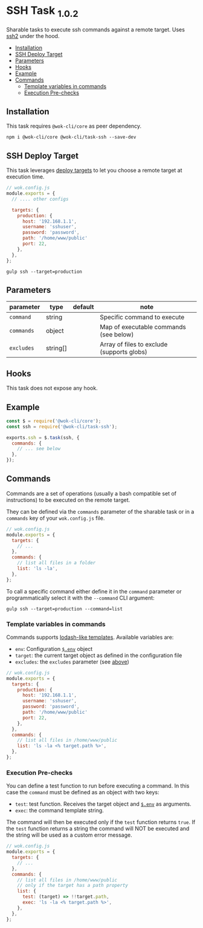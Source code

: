 # SSH Task <sub>1.0.2<sub>

Sharable tasks to execute ssh commands against a remote target. Uses [ssh2](https://github.com/mscdex/ssh2) under the hood.

<!-- TOC -->

- [Installation](#installation)
- [SSH Deploy Target](#ssh-deploy-target)
- [Parameters](#parameters)
- [Hooks](#hooks)
- [Example](#example)
- [Commands](#commands)
  - [Template variables in commands](#template-variables-in-commands)
  - [Execution Pre-checks](#execution-pre-checks)

<!-- /TOC -->

## Installation

This task requires `@wok-cli/core` as peer dependency.

```
npm i @wok-cli/core @wok-cli/task-ssh --save-dev
```

## SSH Deploy Target

This task leverages [deploy targets](packages/core/cli#deploy-targets) to let you choose a remote target at execution time.

```js
// wok.config.js
module.exports = {
  // .... other configs

  targets: {
    production: {
      host: '192.168.1.1',
      username: 'sshuser',
      password: 'password',
      path: '/home/www/public'
      port: 22,
    },
  },
};
```

```
gulp ssh --target=production
```

## Parameters

| parameter  | type     | default | note                                       |
| ---------- | -------- | ------- | ------------------------------------------ |
| `command`  | string   |         | Specific command to execute                |
| `commands` | object   |         | Map of executable commands (see below)     |
| `excludes` | string[] |         | Array of files to exclude (supports globs) |

## Hooks

This task does not expose any hook.

## Example

```js
const $ = require('@wok-cli/core');
const ssh = require('@wok-cli/task-ssh');

exports.ssh = $.task(ssh, {
  commands: {
    // ... see below
  },
});
```

## Commands

Commands are a set of operations (usually a bash compatible set of instructions) to be executed on the remote target.

They can be defined via the `commands` parameter of the sharable task or in a `commands` key of your `wok.config.js` file.

```js
// wok.config.js
module.exports = {
  targets: {
    // ...
  },
  commands: {
    // list all files in a folder
    list: 'ls -la',
  },
};
```

To call a specific command either define it in the `command` parameter or programmatically select it with the `--command` CLI argument:

```
gulp ssh --target=production --command=list
```

### Template variables in commands

Commands supports [lodash-like templates](https://lodash.com/docs/4.17.14#template). Available variables are:

- `env`: Configuration [`$.env`](/packages/core/configuration?id=env) object
- `target`: the current target object as defined in the configuration file
- `excludes`: the `excludes` parameter (see [above](#parameters))

```js
// wok.config.js
module.exports = {
  targets: {
    production: {
      host: '192.168.1.1',
      username: 'sshuser',
      password: 'password',
      path: '/home/www/public'
      port: 22,
    },
  },
  commands: {
    // list all files in /home/www/public
    list: 'ls -la <% target.path %>',
  },
};
```

### Execution Pre-checks

You can define a test function to run before executing a command. In this case the `command` must be defined as an object with two keys:

- `test`: test function. Receives the target object and [`$.env`](packages/core/configuration#env) as arguments.
- `exec`: the command template string.

The command will then be executed only if the `test` function returns `true`. If the `test` function returns a string the command will NOT be executed and the string will be used as a custom error message.

```js
// wok.config.js
module.exports = {
  targets: {
    // ...
  },
  commands: {
    // list all files in /home/www/public
    // only if the target has a path property
    list: {
      test: (target) => !!target.path,
      exec: 'ls -la <% target.path %>',
    },
  },
};
```
